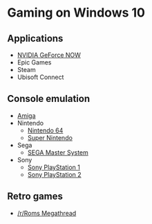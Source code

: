 # Gaming on Windows 10

## Applications

* [NVIDIA GeForce NOW](https://www.nvidia.com/en-us/geforce-now/download/)
* Epic Games
* Steam
* Ubisoft Connect

## Console emulation

* [Amiga](emulation/amiga.md)
* Nintendo
  * [Nintendo 64](emulation/n64.md)
  * [Super Nintendo](emulation/snes.md)
* Sega
  * [SEGA Master System](emulation/sms.md)
* Sony
  * [Sony PlayStation 1](emulation/ps1.md)
  * [Sony PlayStation 2](emulation/ps2.md)

## Retro games

* [/r/Roms Megathread](https://r-roms.github.io/)
